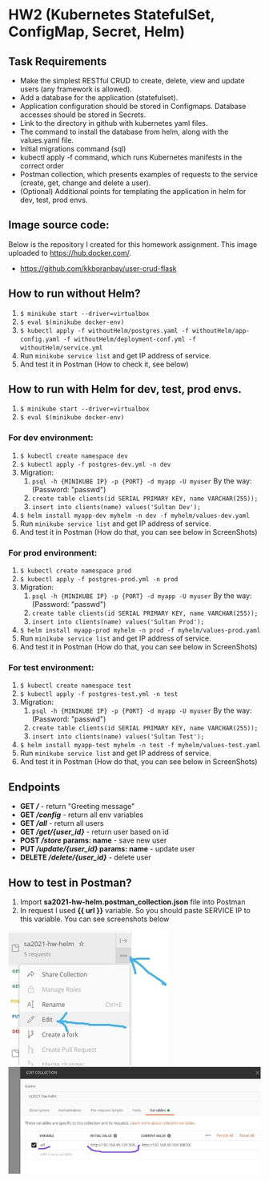 # HW2 (Kubernetes StatefulSet, ConfigMap, Secret, Helm)

## Task Requirements
- Make the simplest RESTful CRUD to create, delete, view and update users (any framework is allowed).
- Add a database for the application (statefulset). 
- Application configuration should be stored in Configmaps. Database accesses should be stored in Secrets.
- Link to the directory in github with kubernetes yaml files.   
- The command to install the database from helm, along with the values.yaml file.  
- Initial migrations command (sql)
- kubectl apply -f command, which runs Kubernetes manifests in the correct order
- Postman collection, which presents examples of requests to the service (create, get, change and delete a user).
- (Optional) Additional points for templating the application in helm for dev, test, prod envs.


## Image source code: 
Below is the repository I created for this homework assignment. This image uploaded to https://hub.docker.com/.
- https://github.com/kkboranbay/user-crud-flask


## How to run without Helm? 
1. ```$ minikube start --driver=virtualbox```
2. ```$ eval $(minikube docker-env)```
3. ```$ kubectl apply -f withoutHelm/postgres.yaml -f withoutHelm/app-config.yaml -f withoutHelm/deployment-conf.yml -f withoutHelm/service.yml ```
4. Run ```minikube service list``` and get IP address of service.
5. And test it in Postman (How to check it, see below)


## How to run with Helm for dev, test, prod envs.
1. ```$ minikube start --driver=virtualbox```
2. ```$ eval $(minikube docker-env)```

### For dev environment: 
1. ```$ kubectl create namespace dev```
2. ```$ kubectl apply -f postgres-dev.yml -n dev```
3. Migration:
    1. ```psql -h {MINIKUBE IP} -p {PORT} -d myapp -U myuser``` By the way: (Password: "passwd")
    2. ```create table clients(id SERIAL PRIMARY KEY, name VARCHAR(255));```
    3. ```insert into clients(name) values('Sultan Dev');```
4. ```$ helm install myapp-dev myhelm -n dev -f myhelm/values-dev.yaml```
5. Run ```minikube service list``` and get IP address of service.
6. And test it in Postman (How do that, you can see below in ScreenShots)


### For prod environment: 
1. ```$ kubectl create namespace prod```
2. ```$ kubectl apply -f postgres-prod.yml -n prod```
3. Migration:
    1. ```psql -h {MINIKUBE IP} -p {PORT} -d myapp -U myuser``` By the way: (Password: "passwd")
    2. ```create table clients(id SERIAL PRIMARY KEY, name VARCHAR(255));```
    3. ```insert into clients(name) values('Sultan Prod');```
4. ```$ helm install myapp-prod myhelm -n prod -f myhelm/values-prod.yaml```
5. Run ```minikube service list``` and get IP address of service.
6. And test it in Postman (How do that, you can see below in ScreenShots)

### For test environment: 
1. ```$ kubectl create namespace test```
2. ```$ kubectl apply -f postgres-test.yml -n test```
3. Migration:
    1. ```psql -h {MINIKUBE IP} -p {PORT} -d myapp -U myuser``` By the way: (Password: "passwd")
    2. ```create table clients(id SERIAL PRIMARY KEY, name VARCHAR(255));```
    3. ```insert into clients(name) values('Sultan Test');```
4. ```$ helm install myapp-test myhelm -n test -f myhelm/values-test.yaml```
5. Run ```minikube service list``` and get IP address of service.
6. And test it in Postman (How do that, you can see below in ScreenShots)

## Endpoints
* **GET */*** - return "Greeting message"
* **GET */config*** - return all env variables
* **GET */all*** - return all users
* **GET */get/{user_id}*** - return user based on id
* **POST */store* params: name** - save new user
* **PUT */update/{user_id}* params: name** - update user
* **DELETE */delete/{user_id}*** - delete user

## How to test in Postman?
1. Import **sa2021-hw-helm.postman_collection.json** file into Postman
2. In request I used **{{ url }}** variable. So you should paste SERVICE IP to this variable. You can see screenshots below

![Alt text](postman_variable.jpeg?raw=true "postman")
![Alt text](postman-var.jpeg?raw=true "postman")
